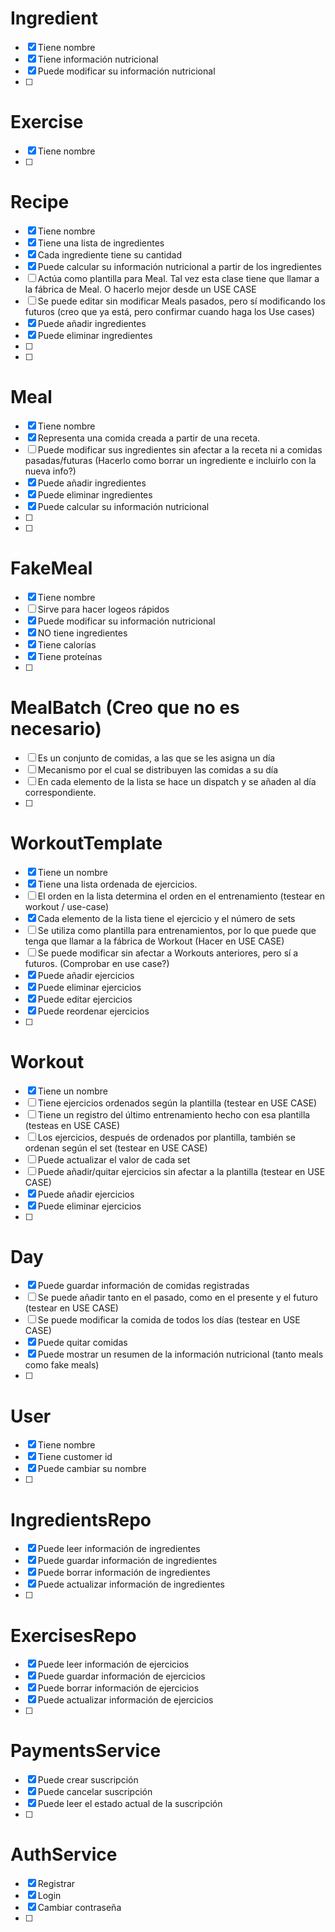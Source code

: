 # Ingredient

- [x] Tiene nombre
- [x] Tiene información nutricional
- [x] Puede modificar su información nutricional
- [ ]

# Exercise

- [x] Tiene nombre
- [ ]

# Recipe

- [x] Tiene nombre
- [x] Tiene una lista de ingredientes
- [x] Cada ingrediente tiene su cantidad
- [x] Puede calcular su información nutricional a partir de los ingredientes
- [ ] Actúa como plantilla para Meal. Tal vez esta clase tiene que llamar a la fábrica de Meal. O hacerlo mejor desde un USE CASE
- [ ] Se puede editar sin modificar Meals pasados, pero sí modificando los futuros (creo que ya está, pero confirmar cuando haga los Use cases)
- [x] Puede añadir ingredientes
- [x] Puede eliminar ingredientes
- [ ]
- [ ]

# Meal

- [x] Tiene nombre
- [x] Representa una comida creada a partir de una receta.
- [ ] Puede modificar sus ingredientes sin afectar a la receta ni a comidas pasadas/futuras (Hacerlo como borrar un ingrediente e incluirlo con la nueva info?)
- [x] Puede añadir ingredientes
- [x] Puede eliminar ingredientes
- [x] Puede calcular su información nutricional
- [ ]
- [ ]

# FakeMeal

- [x] Tiene nombre
- [ ] Sirve para hacer logeos rápidos
- [x] Puede modificar su información nutricional
- [x] NO tiene ingredientes
- [x] Tiene calorías
- [x] Tiene proteínas
- [ ]

# MealBatch (Creo que no es necesario)

- [ ] Es un conjunto de comidas, a las que se les asigna un día
- [ ] Mecanismo por el cual se distribuyen las comidas a su día
- [ ] En cada elemento de la lista se hace un dispatch y se añaden al día correspondiente.
- [ ]

# WorkoutTemplate

- [x] Tiene un nombre
- [x] Tiene una lista ordenada de ejercicios.
- [ ] El orden en la lista determina el orden en el entrenamiento (testear en workout / use-case)
- [x] Cada elemento de la lista tiene el ejercicio y el número de sets
- [ ] Se utiliza como plantilla para entrenamientos, por lo que puede que tenga que llamar a la fábrica de Workout (Hacer en USE CASE)
- [ ] Se puede modificar sin afectar a Workouts anteriores, pero sí a futuros. (Comprobar en use case?)
- [x] Puede añadir ejercicios
- [x] Puede eliminar ejercicios
- [x] Puede editar ejercicios
- [x] Puede reordenar ejercicios
- [ ]

# Workout

- [x] Tiene un nombre
- [ ] Tiene ejercicios ordenados según la plantilla (testear en USE CASE)
- [ ] Tiene un registro del último entrenamiento hecho con esa plantilla (testeas en USE CASE)
- [ ] Los ejercicios, después de ordenados por plantilla, también se ordenan según el set (testear en USE CASE)
- [ ] Puede actualizar el valor de cada set
- [ ] Puede añadir/quitar ejercicios sin afectar a la plantilla (testear en USE CASE)
- [x] Puede añadir ejercicios
- [x] Puede eliminar ejercicios
- [ ]

# Day

- [x] Puede guardar información de comidas registradas
- [ ] Se puede añadir tanto en el pasado, como en el presente y el futuro (testear en USE CASE)
- [ ] Se puede modificar la comida de todos los días (testear en USE CASE)
- [x] Puede quitar comidas
- [x] Puede mostrar un resumen de la información nutricional (tanto meals como fake meals)
- [ ]

# User

- [x] Tiene nombre
- [x] Tiene customer id
- [x] Puede cambiar su nombre
- [ ]

# IngredientsRepo

- [x] Puede leer información de ingredientes
- [x] Puede guardar información de ingredientes
- [x] Puede borrar información de ingredientes
- [x] Puede actualizar información de ingredientes
- [ ]

# ExercisesRepo

- [x] Puede leer información de ejercicios
- [x] Puede guardar información de ejercicios
- [x] Puede borrar información de ejercicios
- [x] Puede actualizar información de ejercicios
- [ ]

# PaymentsService

- [x] Puede crear suscripción
- [x] Puede cancelar suscripción
- [x] Puede leer el estado actual de la suscripción
- [ ]

# AuthService

- [x] Registrar
- [x] Login
- [x] Cambiar contraseña
- [ ]
